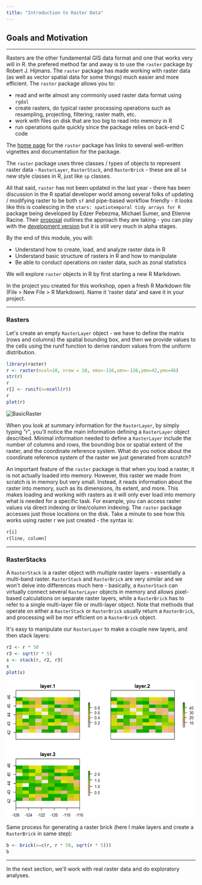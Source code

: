 ```yaml
---
title: "Introduction to Raster Data"
---
```


## Goals and Motivation

---

Rasters are the other fundamental GIS data format and one that works very will in R. the prefered method far and away is to use the `raster` package by Robert J. Hijmans.  The `raster` package has made working with raster data (as well as vector spatial data for some things) much easier and more efficient.  The `raster` package allows you to:
- read and write almost any commonly used raster data format using `rgdal`
- create rasters, do typical raster processing operations such as resampling, projecting, filtering, raster math, etc.
- work with files on disk that are too big to read into memory in R
- run operations quite quickly since the package relies on back-end C code

The [home page](https://cran.r-project.org/web/packages/raster/) for the `raster` package has links to several well-written vignettes and documentation for the package.

The `raster` package uses three classes / types of objects to represent raster data - `RasterLayer`, `RasterStack`, and `RasterBrick` - these are all `S4` new style classes in R, just like `sp` classes.

All that said, `raster` has not been updated in the last year - there has been discussion in the R spatial developer world among several folks of updating / modifying raster to be both `sf` and pipe-based workflow friendly - it looks like this is coalescing in the `stars: spatiotemporal tidy arrays for R` package being developed by Edzer Pebezma, Michael Sumer, and Etienne Racine.  Their [proposal](https://github.com/r-spatial/stars/blob/master/PROPOSAL.md) outlines the approach they are taking - you can play with the [development version](https://www.r-spatial.org/r/2017/11/23/stars1.html) but it is still very much in alpha stages. 

By the end of this module, you will: 
- Understand how to create, load, and analyze raster data in R
- Understand basic structure of rasters in R and how to manipulate
- Be able to conduct operations on raster data, such as zonal statistics

We will explore `raster` objects in R by first starting a new R Markdown.

In the project you created for this workshop, open a fresh R Markdown file (File > New File > R Markdown).
Name it ‘raster data’ and save it in your project.

---

### Rasters

Let's create an empty `RasterLayer` object - we have to define the matrix (rows and columns) the spatial bounding box, and then we provide values to the cells using the runif function to derive random values from the uniform distribution.
```r
library(raster)
r <- raster(ncol=10, nrow = 10, xmx=-116,xmn=-126,ymn=42,ymx=46)
str(r)
r
r[] <- runif(n=ncell(r))
r
plot(r)
```

![BasicRaster](/AWRA_GIS_R_Workshop/figure/BasicRaster.png)

When you look at summary information for the `RasterLayer`, by simply typing "r", you'll notice the main information defining a `RasterLayer` object described.  Minimal information needed to define a `RasterLayer` include the number of columns and rows, the bounding box or spatial extent of the raster, and the coordinate reference system.  What do you notice about the coordinate reference system of the raster we just generated from scratch?

An important feature of the `raster` package is that when you load a raster, it is not actually loaded into memory. However, this raster we made from scratch is in memory but very small. Instead, it reads information about the raster into memory, such as its dimensions, its extent, and more. This makes loading and working with rasters as it will only ever load into memory what is needed for a specific task. For example, you can access raster values via direct indexing or line/column indexing. The `raster` package accesses just those locations on the disk. Take a minute to see how this works using raster r we just created - the syntax is:

```r
r[i]
r[line, column]
```

---

### RasterStacks

A  `RasterStack` is a raster object with multiple raster layers - essentially a multi-band raster.  `RasterStack` and `RasterBrick` are very similar and we won't delve into differences much here - basically, a `RasterStack` can virtually connect several `RasterLayer` objects in memory and allows pixel-based calculations on separate raster layers, while a `RasterBrick` has to refer to a single multi-layer file or multi-layer object.  Note that methods that operate on either a `RasterStack` or `RasterBrick` usually return a `RasterBrick`, and processing will be mor efficient on a `RasterBrick` object.  

It's easy to manipulate our `RasterLayer` to make a couple new layers, and then stack layers:

```r
r2 <- r * 50
r3 <- sqrt(r * 5)
s <- stack(r, r2, r3)
s
plot(s)
```

![plot-stack1](../../../img/plot-stack1.png)

Same process for generating a raster brick (here I make layers and create a `RasterBrick` in same step):

```r
b <- brick(x=c(r, r * 50, sqrt(r * 5)))
b
```

---

In the next section, we'll work with real raster data and do exploratory analyses. 

